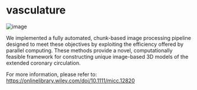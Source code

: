 # vasculature

![image](https://github.com/vibujithan/vasculature/assets/19468984/2d52a9d0-7581-4497-a391-bfd41aa40479)


We implemented a fully automated, chunk-based image processing pipeline designed to meet these objectives by exploiting the efficiency offered by parallel computing. These methods provide a novel, computationally feasible framework for constructing unique image-based 3D models of the extended coronary circulation.

For more information, please refer to: https://onlinelibrary.wiley.com/doi/10.1111/micc.12820
